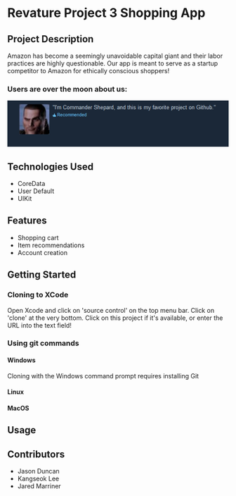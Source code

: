 # Revature Project 3 Shopping App

## Project Description
Amazon has become a seemingly unavoidable capital giant and their labor practices are highly questionable. Our app is meant to serve as a startup competitor to Amazon for ethically conscious shoppers!

### Users are over the moon about us:

![User review](/images/CommanderShepard.PNG)

## Technologies Used
- CoreData
- User Default
- UIKit

## Features
- Shopping cart
- Item recommendations
- Account creation

## Getting Started
### Cloning to XCode
Open Xcode and click on 'source control' on the top menu bar. Click on 'clone' at the very bottom.
Click on this project if it's available, or enter the URL into the text field!

### Using git commands
#### Windows
Cloning with the Windows command prompt requires installing Git

#### Linux


#### MacOS


## Usage

## Contributors
- Jason Duncan
- Kangseok Lee
- Jared Marriner
